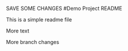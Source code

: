 SAVE SOME CHANGES #Demo Project README

This is a simple readme file

More text

More branch changes